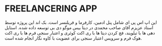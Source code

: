 # FREELANCERING APP

این اپ اس پی ای شامل پنل ادمین، کارفرما و فریلنسر است.
بک اند این پروژه توسط استاد عزیزم آقای صاحب محمدی در دیتا بیس موگو دی بی توسعه داده شده.
استایل دهی ها با تیلویند، فچ کردن دیتا ها با ری اکت کوئری و اعتبار سنجی فرم ها با ری اکت هوک فرم و سرویس اعتبار سنجی برای عضویت با کاوه نگار انجام شده است.
